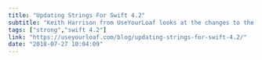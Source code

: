 ```yaml
---
title: "Updating Strings For Swift 4.2"
subtitle: "Keith Harrison from UseYourLoaf looks at the changes to the String API which are introduced with Swift 4.2. If you have been keeping up with Swift evolution, most of what is here should make sense."
tags: ["strong","swift 4.2"]
link: "https://useyourloaf.com/blog/updating-strings-for-swift-4.2/"
date: "2018-07-27 10:04:09"
---
```


